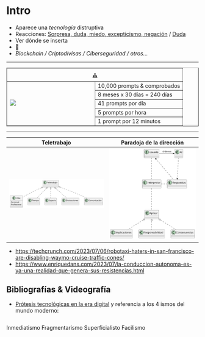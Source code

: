 # Intro
<!-- TODO #2 Mejorar el hilo de lo comentado. Poner una referencia a edans y la idea de "no se puede detener el avance de la tecnología -->
<!-- TODO #3 Un enlace a los ismos de denegri también estaría bien  -->

- Aparece una *tecnología* distruptiva
- Reacciones: [Sorpresa, duda, miedo, excepticismo, negación](https://docs.google.com/presentation/d/1UscAlHfjGgg4pPzz_p0V1eX18R74DRlvTtMXsbLVtI0/edit?usp=sharing) / [Duda](https://twitter.com/Culture_Crit/status/1689685381283815435)
- Ver dónde se inserta
- 💨
- *Blockchain / Criptodivisas / Ciberseguridad / otros...*

<div align="center">

---

<table border=1>
    <tr>
    <td colspan="2" align="center"><a href="https://learn.dariuslukas.academy/the-ultimate-bible/">⛪</a></td>
    </tr>
    <tr>
        <td width="50%" rowspan="5">
            <img src="https://github.com/mmasias/ai-prompts/blob/main/imagenes/bibliaChatGPT.png" width="30%">        
        </td>
        <td width="50%">
        10,000 prompts & comprobados
        </td>
    </tr>
    <tr><td>8 meses x 30 días = 240 días</td></tr>
    <tr><td>41 prompts por día</td></tr>
    <tr><td>5 prompts por hora</td></tr>
    <tr><td>1 prompt por 12 minutos</td></tr>
</table>

---
</div>

|Teletrabajo|Paradoja de la dirección|
|-|-|
![](/imagenes/modelosUML/introTeletrabajo.svg)|![](/imagenes/modelosUML/introDireccion.svg)

- https://techcrunch.com/2023/07/06/robotaxi-haters-in-san-francisco-are-disabling-waymo-cruise-traffic-cones/
- https://www.enriquedans.com/2023/07/la-conduccion-autonoma-es-ya-una-realidad-que-genera-sus-resistencias.html

## Bibliografías & Videografía

- [Prótesis tecnológicas en la era digital](https://www.youtube.com/watch?v=L1_Y-CkBIvU) y referencia a los 4 ismos del mundo moderno:

| |
|-|
Inmediatismo
Fragmentarismo
Superficialisto
Facilismo

